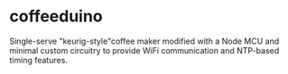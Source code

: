 # coffeeduino

Single-serve "keurig-style"coffee maker modified with a Node MCU and minimal custom circuitry to provide WiFi communication and NTP-based timing features.
